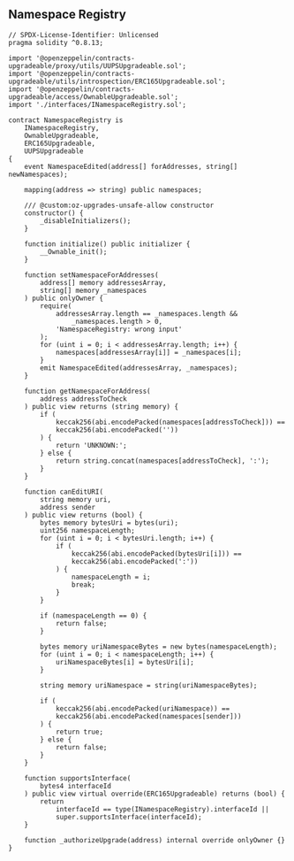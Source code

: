 
<h2>Namespace Registry</h2>

<pre><code class="language-solidity">// SPDX-License-Identifier: Unlicensed
pragma solidity ^0.8.13;

import '@openzeppelin/contracts-upgradeable/proxy/utils/UUPSUpgradeable.sol';
import '@openzeppelin/contracts-upgradeable/utils/introspection/ERC165Upgradeable.sol';
import '@openzeppelin/contracts-upgradeable/access/OwnableUpgradeable.sol';
import './interfaces/INamespaceRegistry.sol';

contract NamespaceRegistry is
    INamespaceRegistry,
    OwnableUpgradeable,
    ERC165Upgradeable,
    UUPSUpgradeable
{
    event NamespaceEdited(address[] forAddresses, string[] newNamespaces);

    mapping(address => string) public namespaces;

    /// @custom:oz-upgrades-unsafe-allow constructor
    constructor() {
        _disableInitializers();
    }

    function initialize() public initializer {
        __Ownable_init();
    }

    function setNamespaceForAddresses(
        address[] memory addressesArray,
        string[] memory _namespaces
    ) public onlyOwner {
        require(
            addressesArray.length == _namespaces.length &&
                _namespaces.length > 0,
            'NamespaceRegistry: wrong input'
        );
        for (uint i = 0; i < addressesArray.length; i++) {
            namespaces[addressesArray[i]] = _namespaces[i];
        }
        emit NamespaceEdited(addressesArray, _namespaces);
    }

    function getNamespaceForAddress(
        address addressToCheck
    ) public view returns (string memory) {
        if (
            keccak256(abi.encodePacked(namespaces[addressToCheck])) ==
            keccak256(abi.encodePacked(''))
        ) {
            return 'UNKNOWN:';
        } else {
            return string.concat(namespaces[addressToCheck], ':');
        }
    }

    function canEditURI(
        string memory uri,
        address sender
    ) public view returns (bool) {
        bytes memory bytesUri = bytes(uri);
        uint256 namespaceLength;
        for (uint i = 0; i < bytesUri.length; i++) {
            if (
                keccak256(abi.encodePacked(bytesUri[i])) ==
                keccak256(abi.encodePacked(':'))
            ) {
                namespaceLength = i;
                break;
            }
        }

        if (namespaceLength == 0) {
            return false;
        }

        bytes memory uriNamespaceBytes = new bytes(namespaceLength);
        for (uint i = 0; i < namespaceLength; i++) {
            uriNamespaceBytes[i] = bytesUri[i];
        }

        string memory uriNamespace = string(uriNamespaceBytes);

        if (
            keccak256(abi.encodePacked(uriNamespace)) ==
            keccak256(abi.encodePacked(namespaces[sender]))
        ) {
            return true;
        } else {
            return false;
        }
    }

    function supportsInterface(
        bytes4 interfaceId
    ) public view virtual override(ERC165Upgradeable) returns (bool) {
        return
            interfaceId == type(INamespaceRegistry).interfaceId ||
            super.supportsInterface(interfaceId);
    }

    function _authorizeUpgrade(address) internal override onlyOwner {}
}
</code></pre>